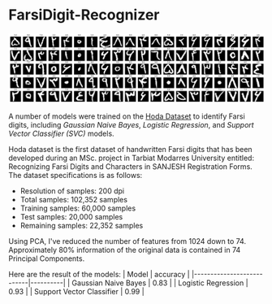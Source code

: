 # FarsiDigit-Recognizer

![](./output.png)

A number of models were trained on the [Hoda Dataset](https://github.com/amir-saniyan/HodaDatasetReader) to identify Farsi digits, including *Gaussian Naive Bayes*, *Logistic Regression*, and *Support Vector Classifier (SVC)* models.

Hoda dataset is the first dataset of handwritten Farsi digits that has been developed during an MSc. project in Tarbiat Modarres University entitled: Recognizing Farsi Digits and Characters in SANJESH Registration Forms.
The dataset specifications is as follows:

- Resolution of samples: 200 dpi
- Total samples: 102,352 samples
- Training samples: 60,000 samples
- Test samples: 20,000 samples
- Remaining samples: 22,352 samples

Using PCA, I've reduced the number of features from 1024 down to 74. Approximately 80% information of the original data is contained in 74 Principal Components.

Here are the result of the models:
| Model                     | accuracy |
|---------------------------|----------|
| Gaussian Naive Bayes      | 0.83     |
| Logistic Regression       | 0.93     |
| Support Vector Classifier | 0.99     |


